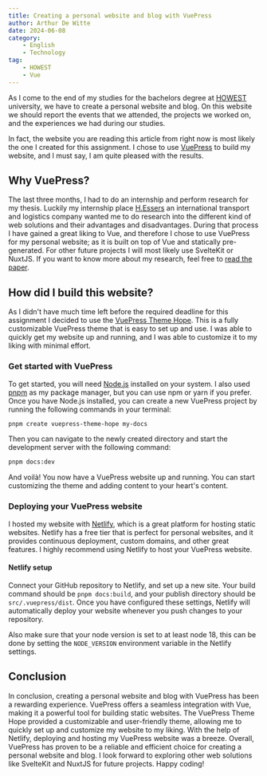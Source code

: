 ```yaml
---
title: Creating a personal website and blog with VuePress
author: Arthur De Witte
date: 2024-06-08
category:
    - English
    - Technology
tag:
    - HOWEST
    - Vue
---
```


As I come to the end of my studies for the bachelors degree at [HOWEST](https://www.howest.be) university, we have to create a personal website and blog. On this website we should report the events that we attended, the projects we worked on, and the experiences we had during our studies.

In fact, the website you are reading this article from right now is most likely the one I created for this assignment. I chose to use [VuePress](https://vuepress.vuejs.org) to build my website, and I must say, I am quite pleased with the results.

## Why VuePress?

The last three months, I had to do an internship and perform research for my thesis. Luckily my internship place [H.Essers](https://www.essers.com/) an international transport and logistics company wanted me to do research into the different kind of web solutions and their advantages and disadvantages. During that process I have gained a great liking to Vue, and therefore I chose to use VuePress for my personal website; as it is built on top of Vue and statically pre-generated. For other future projects I will most likely use SvelteKit or NuxtJS. If you want to know more about my research, feel free to [read the paper](https://l.ardw.be/ngws).

## How did I build this website?

As I didn't have much time left before the required deadline for this assignment I decided to use the [VuePress Theme Hope](https://theme-hope.vuejs.press/). This is a fully customizable VuePress theme that is easy to set up and use. I was able to quickly get my website up and running, and I was able to customize it to my liking with minimal effort.

### Get started with VuePress

To get started, you will need [Node.js](https://nodejs.org) installed on your system. I also used [pnpm](https://pnpm.io) as my package manager, but you can use npm or yarn if you prefer. Once you have Node.js installed, you can create a new VuePress project by running the following commands in your terminal:

```bash
pnpm create vuepress-theme-hope my-docs
```

Then you can navigate to the newly created directory and start the development server with the following command:

```bash
pnpm docs:dev
```

And voilà! You now have a VuePress website up and running. You can start customizing the theme and adding content to your heart's content.

### Deploying your VuePress website

I hosted my website with [Netlify](https://www.netlify.com/), which is a great platform for hosting static websites. Netlify has a free tier that is perfect for personal websites, and it provides continuous deployment, custom domains, and other great features. I highly recommend using Netlify to host your VuePress website.

#### Netlify setup

Connect your GitHub repository to Netlify, and set up a new site. Your build command should be `pnpm docs:build`, and your publish directory should be `src/.vuepress/dist`. Once you have configured these settings, Netlify will automatically deploy your website whenever you push changes to your repository.

Also make sure that your node version is set to at least node 18, this can be done by setting the `NODE_VERSION` environment variable in the Netlify settings.

## Conclusion

In conclusion, creating a personal website and blog with VuePress has been a rewarding experience. VuePress offers a seamless integration with Vue, making it a powerful tool for building static websites. The VuePress Theme Hope provided a customizable and user-friendly theme, allowing me to quickly set up and customize my website to my liking. With the help of Netlify, deploying and hosting my VuePress website was a breeze. Overall, VuePress has proven to be a reliable and efficient choice for creating a personal website and blog. I look forward to exploring other web solutions like SvelteKit and NuxtJS for future projects. Happy coding!